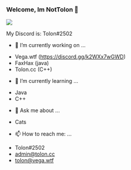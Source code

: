 ### Welcome, Im NotTolon 👋

<p><img" src="https://github-readme-stats.vercel.app/api/top-langs/?username=NotTolon&layout=compact&theme=dark"></p>
<p><img align="center" src="https://github-readme-stats.vercel.app/api?username=NotTolon&show_icons=true&theme=dark"></p>

My Discord is: Tolon#2502

- 🔭 I’m currently working on ...
* Vega.wtf (https://discord.gg/k2WXx7wGWD)
* FaxHax (java)
* Tolon.cc (C++)

- 🌱 I’m currently learning ...
* Java
* C++

- 💬 Ask me about ...
* Cats

- 📫 How to reach me: ...
* Tolon#2502
* admin@tolon.cc
* tolon@vega.wtf


